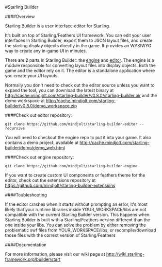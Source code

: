 #Starling Builder

####Overview

Starling Builder is a user interface editor for Starling.

It’s built on top of Starling/Feathers UI framework. You can edit your user interfaces in Starling Builder, export them to JSON layout files, and create the starling display objects directly in the game. It provides an WYSIWYG way to create any in-game UI in minutes.

There are 2 parts in Starling Builder: the [engine](https://github.com/mindjolt/starling-builder-engine) and [editor](https://github.com/mindjolt/starling-builder-editor). The engine is a module responsible for converting layout files into display objects. Both the game and the editor rely on it. The editor is a standalone application where you create your UI layouts.

Normally you don't need to check out the editor source unless you want to expand the tool,
you can download the latest binary at http://cache.mindjolt.com/starling-builder/v0.8.0/starling-builder.air
and the demo workspace at http://cache.mindjolt.com/starling-builder/v0.8.0/demo_workspace.zip

####Check out editor repository:
```
git clone https://github.com/mindjolt/starling-builder-editor --recursive
```


You will need to checkout the engine repo to put it into your game. It also contains a demo project, available at http://cache.mindjolt.com/starling-builder/demo/demo_web.html

####Check out engine repository:
```
git clone https://github.com/mindjolt/starling-builder-engine
```

If you want to create custom UI components or feathers theme for the editor, check out the extensions repository at https://github.com/mindjolt/starling-builder-extensions

####Toubleshooting

If the editor crashes when it starts without prompting an error, it's most likely that your runtime libraries inside YOUR_WORKSPACE/libs are not compatible with the current Starling Builder version.
This happens when Starling Builder is built with a Starling/Feathers version different than the one inside your libs. You can solve the problem by either removing the problematic swf files from YOUR_WORKSPACE/libs, or recompile/download those files with the correct version of Starling/Feathers


####Documentation

For more information, please visit our wiki page at http://wiki.starling-framework.org/builder/start






